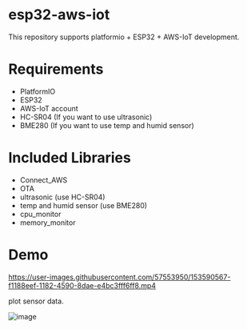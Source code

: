 # esp32-aws-iot
This repository supports platformio + ESP32 + AWS-IoT development.

# Requirements
- PlatformIO
- ESP32
- AWS-IoT account
- HC-SR04 (If you want to use ultrasonic)
- BME280 (If you want to use temp and humid sensor)


# Included Libraries
- Connect_AWS
- OTA
- ultrasonic (use HC-SR04)
- temp and humid sensor (use BME280)
- cpu_monitor
- memory_monitor

# Demo


https://user-images.githubusercontent.com/57553950/153590567-f1188eef-1182-4590-8dae-e4bc3fff6ff8.mp4

plot sensor data.

![image](https://user-images.githubusercontent.com/57553950/153590003-f6df488e-6352-485d-93f4-ed919d08df39.png)


